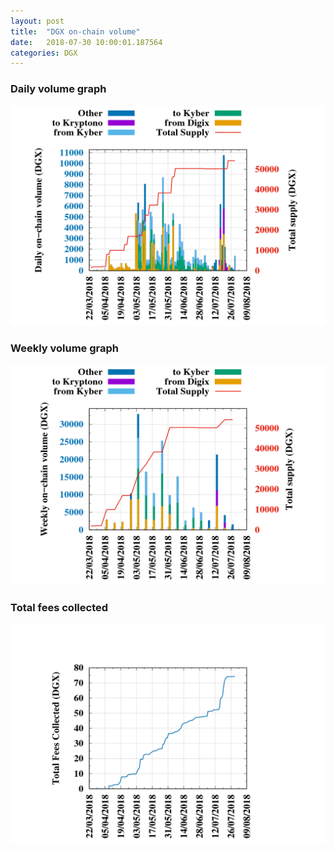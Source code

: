 ```yaml
---
layout: post
title:  "DGX on-chain volume"
date:   2018-07-30 10:00:01.187564
categories: DGX
---
```


### Daily volume graph

![DGX daily volume graph](dgxvolume_scripts/daily.png)

### Weekly volume graph

![DGX weekly volume graph](dgxvolume_scripts/out.png)

### Total fees collected

![Total fees collected](dgxvolume_scripts/fees.png)


